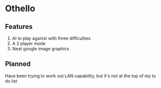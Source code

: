 # Othello

## Features

1. AI to play against with three difficulties.
2. A 2 player mode
3. Neat google image graphics

## Planned

Have been trying to work out LAN capability, but it's not at the top of my to do list


